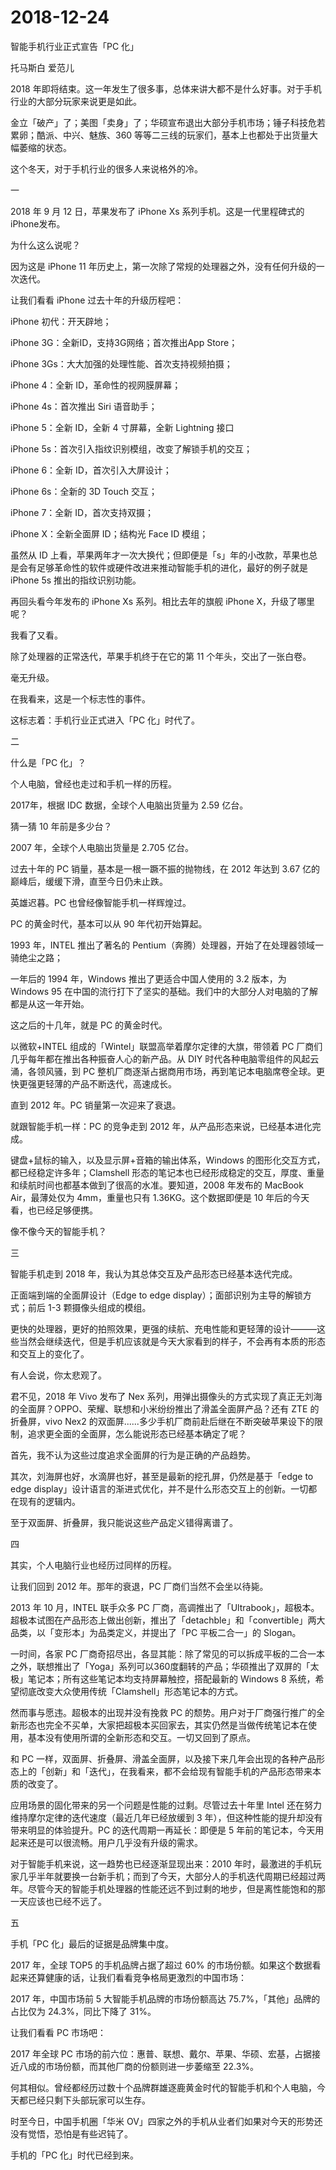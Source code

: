 # 2018-12-24

智能手机行业正式宣告「PC 化」

托马斯白 爱范儿

2018 年即将结束。这一年发生了很多事，总体来讲大都不是什么好事。对于手机行业的大部分玩家来说更是如此。

金立「破产」了；美图「卖身」了；华硕宣布退出大部分手机市场；锤子科技危若累卵；酷派、中兴、魅族、360 等等二三线的玩家们，基本上也都处于出货量大幅萎缩的状态。

这个冬天，对于手机行业的很多人来说格外的冷。

一

2018 年 9 月 12 日，苹果发布了 iPhone Xs 系列手机。这是一代里程碑式的iPhone发布。

为什么这么说呢？

因为这是 iPhone 11 年历史上，第一次除了常规的处理器之外，没有任何升级的一次迭代。

让我们看看 iPhone 过去十年的升级历程吧：

iPhone 初代：开天辟地；

iPhone 3G：全新ID，支持3G网络；首次推出App Store；

iPhone 3Gs：大大加强的处理性能、首次支持视频拍摄；

iPhone 4：全新 ID，革命性的视网膜屏幕；

iPhone 4s：首次推出 Siri 语音助手；

iPhone 5：全新 ID，全新 4 寸屏幕，全新 Lightning 接口

iPhone 5s：首次引入指纹识别模组，改变了解锁手机的交互；

iPhone 6：全新 ID，首次引入大屏设计；

iPhone 6s：全新的 3D Touch 交互；

iPhone 7：全新 ID，首次支持双摄；

iPhone X：全新全面屏 ID；结构光 Face ID 模组；

虽然从 ID 上看，苹果两年才一次大换代；但即便是「s」年的小改款，苹果也总是会有足够革命性的软件或硬件改进来推动智能手机的进化，最好的例子就是 iPhone 5s 推出的指纹识别功能。

再回头看今年发布的 iPhone Xs 系列。相比去年的旗舰 iPhone X，升级了哪里呢？

我看了又看。

除了处理器的正常迭代，苹果手机终于在它的第 11 个年头，交出了一张白卷。

毫无升级。

在我看来，这是一个标志性的事件。

这标志着：手机行业正式进入「PC 化」时代了。

二

什么是「PC 化」？

个人电脑，曾经也走过和手机一样的历程。

2017年，根据 IDC 数据，全球个人电脑出货量为 2.59 亿台。

猜一猜 10 年前是多少台？

2007 年，全球个人电脑出货量是 2.705 亿台。

过去十年的 PC 销量，基本是一根一蹶不振的抛物线，在 2012 年达到 3.67 亿的巅峰后，缓缓下滑，直至今日仍未止跌。

英雄迟暮。PC 也曾经像智能手机一样辉煌过。

PC 的黄金时代，基本可以从 90 年代初开始算起。

1993 年，INTEL 推出了著名的 Pentium（奔腾）处理器，开始了在处理器领域一骑绝尘之路；

一年后的 1994 年，Windows 推出了更适合中国人使用的 3.2 版本，为 Windows 95 在中国的流行打下了坚实的基础。我们中的大部分人对电脑的了解都是从这一年开始。

这之后的十几年，就是 PC 的黄金时代。

以微软+INTEL 组成的「Wintel」联盟高举着摩尔定律的大旗，带领着 PC 厂商们几乎每年都在推出各种振奋人心的新产品。从 DIY 时代各种电脑零组件的风起云涌，各领风骚，到 PC 整机厂商逐渐占据商用市场，再到笔记本电脑席卷全球。更快更强更轻薄的产品不断迭代，高速成长。

直到 2012 年。PC 销量第一次迎来了衰退。

就跟智能手机一样：PC 的竞争走到 2012 年，从产品形态来说，已经基本进化完成。

键盘+鼠标的输入，以及显示屏+音箱的输出体系，Windows 的图形化交互方式，都已经稳定许多年；Clamshell 形态的笔记本也已经形成稳定的交互，厚度、重量和续航时间也都基本做到了很高的水准。要知道，2008 年发布的 MacBook Air，最薄处仅为 4mm，重量也只有 1.36KG。这个数据即便是 10 年后的今天看，也已经足够便携。

像不像今天的智能手机？

三

智能手机走到 2018 年，我认为其总体交互及产品形态已经基本迭代完成。

正面端到端的全面屏设计（Edge to edge display）；面部识别为主导的解锁方式；前后 1-3 颗摄像头组成的模组。

更快的处理器，更好的拍照效果，更强的续航、充电性能和更轻薄的设计———这些当然会继续迭代，但是手机应该就是今天大家看到的样子，不会再有本质的形态和交互上的变化了。

有人会说，你太悲观了。

君不见，2018 年 Vivo 发布了 Nex 系列，用弹出摄像头的方式实现了真正无刘海的全面屏？OPPO、荣耀、联想和小米纷纷推出了滑盖全面屏产品？还有 ZTE 的折叠屏，vivo Nex2 的双面屏......多少手机厂商前赴后继在不断突破苹果设下的限制，追求更全面的全面屏，怎么能说形态已经基本确定了呢？

首先，我不认为这些过度追求全面屏的行为是正确的产品趋势。

其次，刘海屏也好，水滴屏也好，甚至是最新的挖孔屏，仍然是基于「edge to edge display」设计语言的渐进式优化，并不是什么形态交互上的创新。一切都在现有的逻辑内。

至于双面屏、折叠屏，我只能说这些产品定义错得离谱了。

四

其实，个人电脑行业也经历过同样的历程。

让我们回到 2012 年。那年的衰退，PC 厂商们当然不会坐以待毙。

2013 年 10 月，INTEL 联手众多 PC 厂商，高调推出了「Ultrabook」，超极本。超极本试图在产品形态上做出创新，推出了「detachble」和「convertible」两大品类，以「变形本」为品类定义，并提出了「PC 平板二合一」的 Slogan。

一时间，各家 PC 厂商奇招尽出，各显其能：除了常见的可以拆成平板的二合一本之外，联想推出了「Yoga」系列可以360度翻转的产品；华硕推出了双屏的「太极」笔记本；所有这些笔记本均支持屏幕触控，搭配最新的 Windows 8 系统，希望彻底改变大众使用传统「Clamshell」形态笔记本的方式。

然而事与愿违。超极本的出现并没有挽救 PC 的颓势。用户对于厂商强行推广的全新形态也完全不买单，大家把超极本买回家去，其实仍然是当做传统笔记本在使用，基本没有使用所谓的全新形态和交互。一切又回到了原点。

和 PC 一样，双面屏、折叠屏、滑盖全面屏，以及接下来几年会出现的各种产品形态上的「创新」和「迭代」，在我看来，都不会给现有智能手机的产品形态带来本质的改变了。

应用场景的固化带来的另一个问题是性能的过剩。尽管过去十年里 Intel 还在努力维持摩尔定律的迭代速度（最近几年已经放缓到 3 年），但这种性能的提升却没有带来明显的体验提升。PC 的迭代周期一再延长：即便是 5 年前的笔记本，今天用起来还是可以很流畅。用户几乎没有升级的需求。

对于智能手机来说，这一趋势也已经逐渐显现出来：2010 年时，最激进的手机玩家几乎半年就要换一台新手机；而到了今天，大部分人的手机迭代周期已经超过两年。尽管今天的智能手机处理器的性能还远不到过剩的地步，但是离性能饱和的那一天应该也已经不远了。

五

手机「PC 化」最后的证据是品牌集中度。

2017 年，全球 TOP5 的手机品牌占据了超过 60% 的市场份额。如果这个数据看起来还算健康的话，让我们看看竞争格局更激烈的中国市场：

2017 年，中国市场前 5 大智能手机品牌的市场份额高达 75.7%，「其他」品牌的占比仅为 24.3%，同比下降了 31%。

让我们看看 PC 市场吧：

2017 年全球 PC 市场的前六位：惠普、联想、戴尔、苹果、华硕、宏基，占据接近八成的市场份额，而其他厂商的份额则进一步萎缩至 22.3%。

何其相似。曾经都经历过数十个品牌群雄逐鹿黄金时代的智能手机和个人电脑，今天都已经只剩下头部玩家可以生存。

时至今日，中国手机圈「华米 OV」四家之外的手机从业者们如果对今天的形势还没有觉悟，恐怕是有些迟钝了。

手机的「PC 化」时代已经到来。
